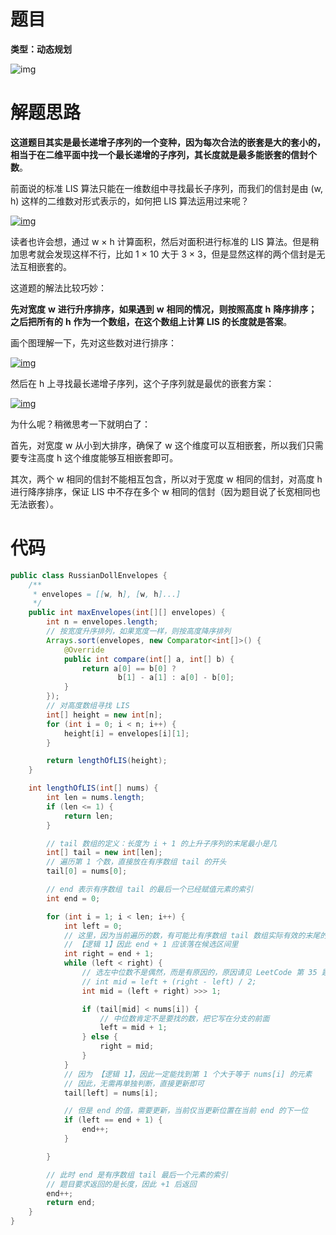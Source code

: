 # 题目

**类型：动态规划**



![img](https://cdn.nlark.com/yuque/0/2022/png/2941598/1652889574880-823e7d98-09db-45bf-9f50-d0b0ba5adc47.png)

# 解题思路

**这道题目其实是最长递增子序列的一个变种，因为每次合法的嵌套是大的套小的，相当于在二维平面中找一个最长递增的子序列，其长度就是最多能嵌套的信封个数**。

前面说的标准 LIS 算法只能在一维数组中寻找最长子序列，而我们的信封是由 (w, h) 这样的二维数对形式表示的，如何把 LIS 算法运用过来呢？

[![img](https://cdn.nlark.com/yuque/0/2022/png/2941598/1652889592570-efe4f097-5234-457a-90cf-d74f9b4dd5f6.png)](https://labuladong.github.io/algo/images/信封嵌套/0.jpg)

读者也许会想，通过 w × h 计算面积，然后对面积进行标准的 LIS 算法。但是稍加思考就会发现这样不行，比如 1 × 10 大于 3 × 3，但是显然这样的两个信封是无法互相嵌套的。

这道题的解法比较巧妙：

**先对宽度** **w** **进行升序排序，如果遇到** **w** **相同的情况，则按照高度** **h** **降序排序；之后把所有的** **h** **作为一个数组，在这个数组上计算 LIS 的长度就是答案**。

画个图理解一下，先对这些数对进行排序：

[![img](https://cdn.nlark.com/yuque/0/2022/png/2941598/1652889592491-551a6fb9-c136-4dd4-9ea0-5faddf4d403d.png)](https://labuladong.github.io/algo/images/信封嵌套/1.jpg)

然后在 h 上寻找最长递增子序列，这个子序列就是最优的嵌套方案：

[![img](https://cdn.nlark.com/yuque/0/2022/png/2941598/1652889592268-96d7e4a6-b2d1-4c37-bd9e-0f2744194af8.png)](https://labuladong.github.io/algo/images/信封嵌套/2.jpg)

为什么呢？稍微思考一下就明白了：

首先，对宽度 w 从小到大排序，确保了 w 这个维度可以互相嵌套，所以我们只需要专注高度 h 这个维度能够互相嵌套即可。

其次，两个 w 相同的信封不能相互包含，所以对于宽度 w 相同的信封，对高度 h 进行降序排序，保证 LIS 中不存在多个 w 相同的信封（因为题目说了长宽相同也无法嵌套）。

# 代码

```java
public class RussianDollEnvelopes {
    /**
     * envelopes = [[w, h], [w, h]...]
     */
    public int maxEnvelopes(int[][] envelopes) {
        int n = envelopes.length;
        // 按宽度升序排列，如果宽度一样，则按高度降序排列
        Arrays.sort(envelopes, new Comparator<int[]>() {
            @Override
            public int compare(int[] a, int[] b) {
                return a[0] == b[0] ?
                        b[1] - a[1] : a[0] - b[0];
            }
        });
        // 对高度数组寻找 LIS
        int[] height = new int[n];
        for (int i = 0; i < n; i++) {
            height[i] = envelopes[i][1];
        }

        return lengthOfLIS(height);
    }

    int lengthOfLIS(int[] nums) {
        int len = nums.length;
        if (len <= 1) {
            return len;
        }

        // tail 数组的定义：长度为 i + 1 的上升子序列的末尾最小是几
        int[] tail = new int[len];
        // 遍历第 1 个数，直接放在有序数组 tail 的开头
        tail[0] = nums[0];

        // end 表示有序数组 tail 的最后一个已经赋值元素的索引
        int end = 0;

        for (int i = 1; i < len; i++) {
            int left = 0;
            // 这里，因为当前遍历的数，有可能比有序数组 tail 数组实际有效的末尾的那个元素还大
            // 【逻辑 1】因此 end + 1 应该落在候选区间里
            int right = end + 1;
            while (left < right) {
                // 选左中位数不是偶然，而是有原因的，原因请见 LeetCode 第 35 题题解
                // int mid = left + (right - left) / 2;
                int mid = (left + right) >>> 1;

                if (tail[mid] < nums[i]) {
                    // 中位数肯定不是要找的数，把它写在分支的前面
                    left = mid + 1;
                } else {
                    right = mid;
                }
            }
            // 因为 【逻辑 1】，因此一定能找到第 1 个大于等于 nums[i] 的元素
            // 因此，无需再单独判断，直接更新即可
            tail[left] = nums[i];

            // 但是 end 的值，需要更新，当前仅当更新位置在当前 end 的下一位
            if (left == end + 1) {
                end++;
            }

        }

        // 此时 end 是有序数组 tail 最后一个元素的索引
        // 题目要求返回的是长度，因此 +1 后返回
        end++;
        return end;
    }
}
```